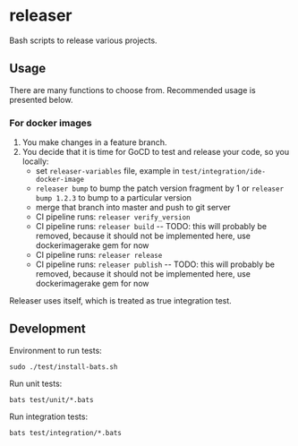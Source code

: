 # releaser

Bash scripts to release various projects.

## Usage

There are many functions to choose from. Recommended usage is presented below.

### For docker images
1. You make changes in a feature branch.
1. You decide that it is time for GoCD to test and release your code, so
 you locally:
    * set `releaser-variables` file, example in `test/integration/ide-docker-image`
    * `releaser bump` to bump the patch version fragment by 1 or
    `releaser bump 1.2.3` to bump to a particular version
    * merge that branch into master and push to git server
    * CI pipeline runs: `releaser verify_version`
    * CI pipeline runs: `releaser build` -- TODO: this will probably be removed, because it should not be implemented here, use dockerimagerake gem for now
    * CI pipeline runs: `releaser release`
    * CI pipeline runs: `releaser publish` -- TODO: this will probably be removed, because it should not be implemented here, use dockerimagerake gem for now


Releaser uses itself, which is treated as true integration test.

## Development

Environment to run tests:
```
sudo ./test/install-bats.sh
```

Run unit tests:
```
bats test/unit/*.bats
```

Run integration tests:
```
bats test/integration/*.bats
```
